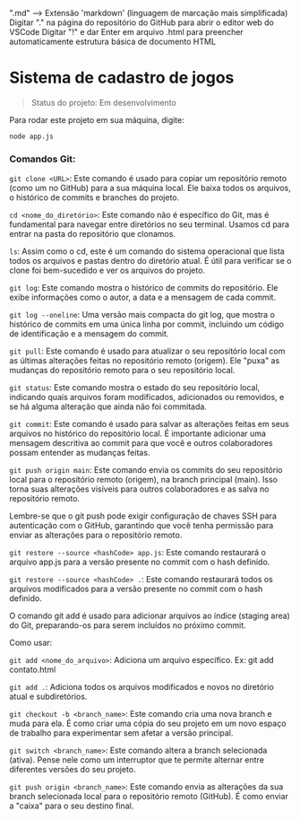 ".md" --> Extensão 'markdown' (linguagem de marcação mais simplificada)
Digitar "." na página do repositório do GitHub para abrir o editor web do VSCode
Digitar "!" e dar Enter em arquivo .html para preencher automaticamente estrutura básica de documento HTML

<h1>Sistema de cadastro de jogos</h1>

> Status do projeto: Em desenvolvimento

Para rodar este projeto em sua máquina, digite:

```
node app.js
```

<h3>Comandos Git:</h3>

```git clone <URL>```: Este comando é usado para copiar um repositório remoto (como um no GitHub) para a sua máquina local. Ele baixa todos os arquivos, o histórico de commits e branches do projeto.

```cd <nome_do_diretório>```: Este comando não é específico do Git, mas é fundamental para navegar entre diretórios no seu terminal. Usamos cd para entrar na pasta do repositório que clonamos.

```ls```: Assim como o cd, este é um comando do sistema operacional que lista todos os arquivos e pastas dentro do diretório atual. É útil para verificar se o clone foi bem-sucedido e ver os arquivos do projeto.

```git log```: Este comando mostra o histórico de commits do repositório. Ele exibe informações como o autor, a data e a mensagem de cada commit.

```git log --oneline```: Uma versão mais compacta do git log, que mostra o histórico de commits em uma única linha por commit, incluindo um código de identificação e a mensagem do commit.

```git pull```: Este comando é usado para atualizar o seu repositório local com as últimas alterações feitas no repositório remoto (origem). Ele "puxa" as mudanças do repositório remoto para o seu repositório local.

```git status```: Este comando mostra o estado do seu repositório local, indicando quais arquivos foram modificados, adicionados ou removidos, e se há alguma alteração que ainda não foi commitada.

```git commit```: Este comando é usado para salvar as alterações feitas em seus arquivos no histórico do repositório local. É importante adicionar uma mensagem descritiva ao commit para que você e outros colaboradores possam entender as mudanças feitas.

```git push origin main```: Este comando envia os commits do seu repositório local para o repositório remoto (origem), na branch principal (main). Isso torna suas alterações visíveis para outros colaboradores e as salva no repositório remoto.

Lembre-se que o git push pode exigir configuração de chaves SSH para autenticação com o GitHub, garantindo que você tenha permissão para enviar as alterações para o repositório remoto.

```git restore --source <hashCode> app.js```: Este comando restaurará o arquivo app.js para a versão presente no commit com o hash definido.

```git restore --source <hashCode> .```: Este comando restaurará todos os arquivos modificados para a versão presente no commit com o hash definido.

O comando git add é usado para adicionar arquivos ao índice (staging area) do Git, preparando-os para serem incluídos no próximo commit.

Como usar:

```git add <nome_do_arquivo>```: Adiciona um arquivo específico. Ex: git add contato.html

```git add .```: Adiciona todos os arquivos modificados e novos no diretório atual e subdiretórios.

```git checkout -b <branch_name>```: Este comando cria uma nova branch e muda para ela. É como criar uma cópia do seu projeto em um novo espaço de trabalho para experimentar sem afetar a versão principal.

```git switch <branch_name>```: Este comando altera a branch selecionada (ativa). Pense nele como um interruptor que te permite alternar entre diferentes versões do seu projeto.

```git push origin <branch_name>```: Este comando envia as alterações da sua branch selecionada local para o repositório remoto (GitHub). É como enviar a "caixa" para o seu destino final.
